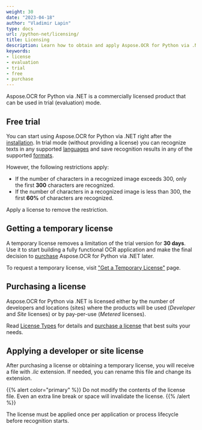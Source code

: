 ```yaml
---
weight: 30
date: "2023-04-18"
author: "Vladimir Lapin"
type: docs
url: /python-net/licensing/
title: Licensing
description: Learn how to obtain and apply Aspose.OCR for Python via .NET license and discover limitations of the trial version.
keywords:
- license
- evaluation
- trial
- free
- purchase
---
```


Aspose.OCR for Python via .NET is a commercially licensed product that can be used in trial (evaluation) mode.

## Free trial

You can start using Aspose.OCR for Python via .NET right after the [installation](/ocr/python-net/installation/). In trial mode (without providing a license) you can recognize texts in any supported [languages](/ocr/python-net/recognition-languages/) and save recognition results in any of the supported [formats](/ocr/python-net/supported-file-formats/).

However, the following restrictions apply:

- If the number of characters in a recognized image exceeds 300, only the first **300** characters are recognized.
- If the number of characters in a recognized image is less than 300, the first **60%** of characters are recognized.

Apply a license to remove the restriction.

## Getting a temporary license

A temporary license removes a limitation of the trial version for **30 days**. Use it to start building a fully functional OCR application and make the final decision to [purchase](https://purchase.aspose.com/admin/pricing/ocr/family) Aspose.OCR for Python via .NET later.

To request a temporary license, visit ["Get a Temporary License"](https://purchase.aspose.com/temporary-license) page.

## Purchasing a license

Aspose.OCR for Python via .NET is licensed either by the number of developers and locations (sites) where the products will be used (_Developer_ and _Site_ licenses) or by pay-per-use (_Metered_ licenses).

Read [License Types](https://purchase.aspose.com/policies/license-types) for details and [purchase a license](https://purchase.aspose.com/admin/pricing/ocr/family) that best suits your needs.

## Applying a developer or site license

After purchasing a license or obtaining a temporary license, you will receive a file with _.lic_ extension. If needed, you can rename this file and change its extension.

{{% alert color="primary" %}} 
Do not modify the contents of the license file. Even an extra line break or space will invalidate the license.
{{% /alert %}} 

The license must be applied once per application or process lifecycle before recognition starts.
